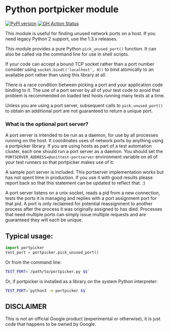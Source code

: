 # Python portpicker module

[![PyPI version](https://badge.fury.io/py/portpicker.svg)](https://badge.fury.io/py/portpicker)
[![GH Action Status](https://github.com/google/python_portpicker/actions/workflows/python-package.yml/badge.svg)](https://github.com/google/python_portpicker/actions)

This module is useful for finding unused network ports on a host. If you need
legacy Python 2 support, use the 1.3.x releases.

This module provides a pure Python `pick_unused_port()` function. It can also be
called via the command line for use in shell scripts.

If your code can accept a bound TCP socket rather than a port number consider
using `socket.bind(('localhost', 0))` to bind atomically to an available port
rather than using this library at all.

There is a race condition between picking a port and your application code
binding to it. The use of a port server by all of your test code to avoid that
problem is recommended on loaded test hosts running many tests at a time.

Unless you are using a port server, subsequent calls to `pick_unused_port()` to
obtain an additional port are not guaranteed to return a unique port.

### What is the optional port server?

A port server is intended to be run as a daemon, for use by all processes
running on the host. It coordinates uses of network ports by anything using a
portpicker library. If you are using hosts as part of a test automation cluster,
each one should run a port server as a daemon. You should set the
`PORTSERVER_ADDRESS=@unittest-portserver` environment variable on all of your
test runners so that portpicker makes use of it.

A sample port server is included. This portserver implementation works but has
not spent time in production. If you use it with good results please report back
so that this statement can be updated to reflect that. :)

A port server listens on a unix socket, reads a pid from a new connection, tests
the ports it is managing and replies with a port assignment port for that pid. A
port is only reclaimed for potential reassignment to another process after the
process it was originally assigned to has died. Processes that need multiple
ports can simply issue multiple requests and are guaranteed they will each be
unique.

## Typical usage:

```python
import portpicker
test_port = portpicker.pick_unused_port()
```

Or from the command line:

```bash
TEST_PORT=`/path/to/portpicker.py $$`
```

Or, if portpicker is installed as a library on the system Python interpreter:

```bash
TEST_PORT=`python3 -m portpicker $$`
```

## DISCLAIMER

This is not an official Google product (experimental or otherwise), it is just
code that happens to be owned by Google.

